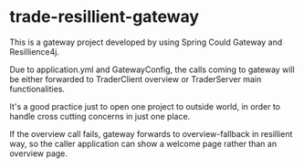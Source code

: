 # trade-resillient-gateway

This is a gateway project developed by using Spring Could Gateway and Resillience4j.

Due to application.yml and GatewayConfig, the calls coming to gateway will be either forwarded to TraderClient overview or TraderServer main functionalities.

It's a good practice just to open one project to outside world, in order to handle cross cutting concerns in just one place.

If the overview call fails, gateway forwards to overview-fallback in resillient way, so the caller application can show a welcome page rather than an overview page.
